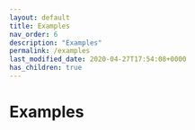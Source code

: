 ```yaml
---
layout: default
title: Examples
nav_order: 6
description: "Examples"
permalink: /examples
last_modified_date: 2020-04-27T17:54:08+0000
has_children: true
---
```


# Examples
